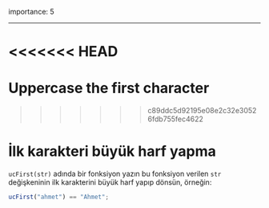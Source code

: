 importance: 5

---

<<<<<<< HEAD
=======
# Uppercase the first character
>>>>>>> c89ddc5d92195e08e2c32e30526fdb755fec4622

# İlk karakteri büyük harf yapma

`ucFirst(str)` adında bir fonksiyon yazın bu fonksiyon verilen `str` değişkeninin ilk karakterini büyük harf yapıp dönsün, örneğin:

```js
ucFirst("ahmet") == "Ahmet";
```
